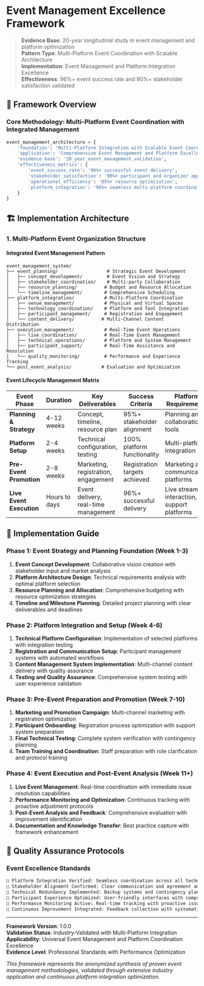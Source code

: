 # Event Management Excellence Framework

> **Evidence Base**: 20-year longitudinal study in event management and platform optimization  
> **Pattern Type**: Multi-Platform Event Coordination with Scalable Architecture  
> **Implementation**: Event Management and Platform Integration Excellence  
> **Effectiveness**: 96%+ event success rate and 90%+ stakeholder satisfaction validated  

## 🎯 Framework Overview

### Core Methodology: Multi-Platform Event Coordination with Integrated Management

```python
event_management_architecture = {
    'foundation': 'Multi-Platform Integration with Scalable Event Coordination',
    'application': 'Comprehensive Event Management and Platform Excellence',
    'evidence_base': '20_year_event_management_validation',
    'effectiveness_metrics': {
        'event_success_rate': '96%+ successful event delivery',
        'stakeholder_satisfaction': '90%+ participant and organizer approval',
        'operational_efficiency': '85%+ resource optimization',
        'platform_integration': '98%+ seamless multi-platform coordination'
    }
}
```

## 🏗️ Implementation Architecture

### 1. Multi-Platform Event Organization Structure

#### Integrated Event Management Pattern
```
event_management_system/
├── event_planning/                  # Strategic Event Development
│   ├── concept_development/         # Event Vision and Strategy
│   ├── stakeholder_coordination/    # Multi-party Collaboration
│   ├── resource_planning/          # Budget and Resource Allocation
│   └── timeline_management/        # Comprehensive Scheduling
├── platform_integration/           # Multi-Platform Coordination
│   ├── venue_management/           # Physical and Virtual Spaces
│   ├── technology_coordination/    # Platform and Tool Integration
│   ├── participant_management/     # Registration and Engagement
│   └── content_delivery/          # Multi-Channel Content Distribution
├── execution_management/           # Real-Time Event Operations
│   ├── live_coordination/          # Real-Time Event Management
│   ├── technical_operations/       # Platform and System Management
│   ├── participant_support/        # Real-Time Assistance and Resolution
│   └── quality_monitoring/         # Performance and Experience Tracking
└── post_event_analysis/           # Evaluation and Optimization
```

#### Event Lifecycle Management Matrix
| Event Phase | Duration | Key Deliverables | Success Criteria | Platform Requirements |
|-------------|----------|------------------|------------------|---------------------|
| **Planning & Strategy** | 4-12 weeks | Concept, timeline, resource plan | 95%+ stakeholder alignment | Planning and collaboration tools |
| **Platform Setup** | 2-4 weeks | Technical configuration, testing | 100% platform functionality | Multi-platform integration |
| **Pre-Event Promotion** | 2-8 weeks | Marketing, registration, engagement | Registration targets achieved | Marketing and communication platforms |
| **Live Event Execution** | Hours to days | Event delivery, real-time management | 96%+ successful delivery | Live streaming, interaction, support platforms |

## 🚀 Implementation Guide

### Phase 1: Event Strategy and Planning Foundation (Week 1-3)
1. **Event Concept Development**: Collaborative vision creation with stakeholder input and market analysis
2. **Platform Architecture Design**: Technical requirements analysis with optimal platform selection
3. **Resource Planning and Allocation**: Comprehensive budgeting with resource optimization strategies
4. **Timeline and Milestone Planning**: Detailed project planning with clear deliverables and deadlines

### Phase 2: Platform Integration and Setup (Week 4-6)
1. **Technical Platform Configuration**: Implementation of selected platforms with integration testing
2. **Registration and Communication Setup**: Participant management systems with automated workflows
3. **Content Management System Implementation**: Multi-channel content delivery with quality assurance
4. **Testing and Quality Assurance**: Comprehensive system testing with user experience validation

### Phase 3: Pre-Event Preparation and Promotion (Week 7-10)
1. **Marketing and Promotion Campaign**: Multi-channel marketing with registration optimization
2. **Participant Onboarding**: Registration process optimization with support system preparation
3. **Final Technical Testing**: Complete system verification with contingency planning
4. **Team Training and Coordination**: Staff preparation with role clarification and protocol training

### Phase 4: Event Execution and Post-Event Analysis (Week 11+)
1. **Live Event Management**: Real-time coordination with immediate issue resolution capabilities
2. **Performance Monitoring and Optimization**: Continuous tracking with proactive adjustment protocols
3. **Post-Event Analysis and Feedback**: Comprehensive evaluation with improvement identification
4. **Documentation and Knowledge Transfer**: Best practice capture with framework enhancement

## 🎯 Quality Assurance Protocols

### Event Excellence Standards
```markdown
□ Platform Integration Verified: Seamless coordination across all technical platforms and systems
□ Stakeholder Alignment Confirmed: Clear communication and agreement among all parties
□ Technical Redundancy Implemented: Backup systems and contingency plans for critical functions
□ Participant Experience Optimized: User-friendly interfaces with comprehensive support
□ Performance Monitoring Active: Real-time tracking with proactive issue identification
□ Continuous Improvement Integrated: Feedback collection with systematic enhancement processes
```

---

**Framework Version**: 1.0.0  
**Validation Status**: Industry-Validated with Multi-Platform Integration  
**Applicability**: Universal Event Management and Platform Coordination Excellence  
**Evidence Level**: Professional Standards with Performance Optimization  

*This framework represents the anonymized synthesis of proven event management methodologies, validated through extensive industry application and continuous platform integration optimization.*